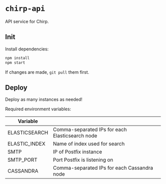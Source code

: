 # `chirp-api`

API service for Chirp.

## Init

Install dependencies:

```sh
npm install
npm start
```

If changes are made, `git pull` them first.

## Deploy

Deploy as many instances as needed!

Required environment variables:

| Variable | |
|---|---|
| ELASTICSEARCH | Comma-separated IPs for each Elasticsearch node |
| ELASTIC_INDEX | Name of index used for search |
| SMTP | IP of Postfix instance |
| SMTP_PORT | Port Postfix is listening on |
| CASSANDRA | Comma-separated IPs for each Cassandra node |
